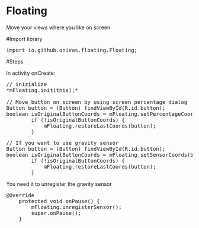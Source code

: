# Floating
Move your views where you like on screen


#Import library
<pre>
import io.github.onivas.floating.Floating;
</pre>

#Steps

In activity onCreate:
<pre>
// inizialize
*mFloating.init(this);*

// Move button on screen by using screen percentage dialog
Button button = (Button) findViewById(R.id.button);
boolean isOriginalButtonCoords = mFloating.setPercentageCoords(button);
        if (!isOriginalButtonCoords) {
            mFloating.restoreLastCoords(button);
        }
</pre>

<pre>
// If you want to use gravity sensor
Button button = (Button) findViewById(R.id.button);
boolean isOriginalButtonCoords = mFloating.setSensorCoords(button);
        if (!isOriginalButtonCoords) {
            mFloating.restoreLastCoords(button);
        }
</pre>

You need it to unregister the gravity sensor
<pre>
@Override
    protected void onPause() {
        mFloating.unregisterSensor();
        super.onPause();
    }
</pre>
